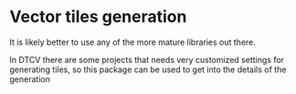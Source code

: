 # Vector tiles generation

It is likely better to use any of the more mature libraries out there.

In DTCV there are some projects that needs very customized settings for generating tiles, so this package can be used to get into the details of the generation
